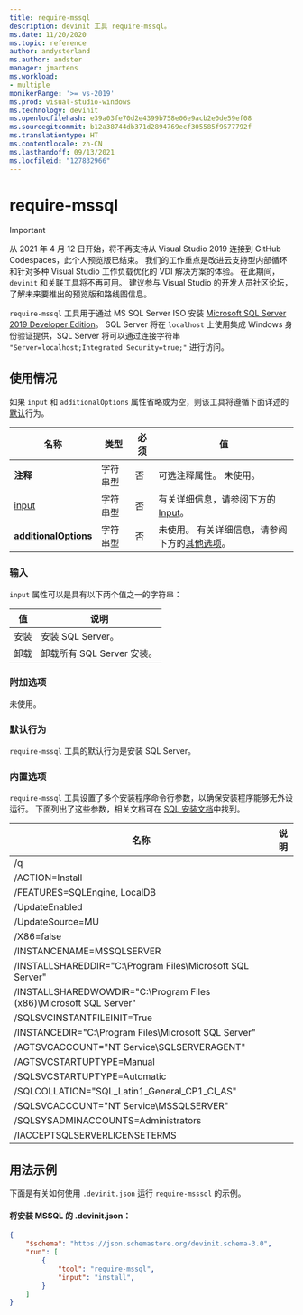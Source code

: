 ```yaml
---
title: require-mssql
description: devinit 工具 require-mssql。
ms.date: 11/20/2020
ms.topic: reference
author: andysterland
ms.author: andster
manager: jmartens
ms.workload:
- multiple
monikerRange: '>= vs-2019'
ms.prod: visual-studio-windows
ms.technology: devinit
ms.openlocfilehash: e39a03fe70d2e4399b758e06e9acb2e0de59ef08
ms.sourcegitcommit: b12a38744db371d2894769ecf305585f9577792f
ms.translationtype: HT
ms.contentlocale: zh-CN
ms.lasthandoff: 09/13/2021
ms.locfileid: "127832966"
---
```

# <a name="require-mssql"></a>require-mssql

> [!IMPORTANT]
> 从 2021 年 4 月 12 日开始，将不再支持从 Visual Studio 2019 连接到 GitHub Codespaces，此个人预览版已结束。 我们的工作重点是改进云支持型内部循环和针对多种 Visual Studio 工作负载优化的 VDI 解决方案的体验。 在此期间，`devinit` 和关联工具将不再可用。 建议参与 Visual Studio 的开发人员社区论坛，了解未来要推出的预览版和路线图信息。

`require-mssql` 工具用于通过 MS SQL Server ISO 安装 [Microsoft SQL Server 2019 Developer Edition](https://www.microsoft.com/sql-server/application-development)。 SQL Server 将在 `localhost` 上使用集成 Windows 身份验证提供，SQL Server 将可以通过连接字符串 `"Server=localhost;Integrated Security=true;"` 进行访问。

## <a name="usage"></a>使用情况

如果 `input` 和 `additionalOptions` 属性省略或为空，则该工具将遵循下面详述的[默认](#default-behavior)行为。

| 名称                                             | 类型   | 必须 | 值                                                                                   |
|--------------------------------------------------|--------|----------|-----------------------------------------------------------------------------------------|
| **注释**                                     | 字符串型 | 否       | 可选注释属性。 未使用。                                                   |
| [input](#input)                              | 字符串型 | 否       | 有关详细信息，请参阅下方的 [Input](#input)。                                                  |
| [**additionalOptions**](#additional-options)     | 字符串型 | 否       | 未使用。 有关详细信息，请参阅下方的[其他选项](#additional-options)。              |

### <a name="input"></a>输入

`input` 属性可以是具有以下两个值之一的字符串：

| 值     | 说明                              |
|-----------|------------------------------------------|
| 安装   | 安装 SQL Server。                     |
| 卸载 | 卸载所有 SQL Server 安装。 |

### <a name="additional-options"></a>附加选项

未使用。

### <a name="default-behavior"></a>默认行为

`require-mssql` 工具的默认行为是安装 SQL Server。

### <a name="built-in-options"></a>内置选项

`require-mssql` 工具设置了多个安装程序命令行参数，以确保安装程序能够无外设运行。 下面列出了这些参数，相关文档可在 [SQL 安装文档](/sql/database-engine/install-windows/install-sql-server-from-the-command-prompt?view=sql-server-ver15&preserve-view=true)中找到。

| 名称                                                               | 说明 |
|--------------------------------------------------------------------|-------------|
| /q                                                                 |             |
| /ACTION=Install                                                    |             |
| /FEATURES=SQLEngine, LocalDB                                       |             |
| /UpdateEnabled                                                     |             |
| /UpdateSource=MU                                                   |             |
| /X86=false                                                         |             |
| /INSTANCENAME=MSSQLSERVER                                          |             |
| /INSTALLSHAREDDIR="C:\Program Files\Microsoft SQL Server"          |             |
| /INSTALLSHAREDWOWDIR="C:\Program Files (x86)\Microsoft SQL Server" |             |
| /SQLSVCINSTANTFILEINIT=True                                        |             |
| /INSTANCEDIR="C:\Program Files\Microsoft SQL Server"               |             |
| /AGTSVCACCOUNT="NT Service\SQLSERVERAGENT"                         |             |
| /AGTSVCSTARTUPTYPE=Manual                                          |             |
| /SQLSVCSTARTUPTYPE=Automatic                                       |             |
| /SQLCOLLATION="SQL_Latin1_General_CP1_CI_AS"                       |             |
| /SQLSVCACCOUNT="NT Service\MSSQLSERVER"                            |             |
| /SQLSYSADMINACCOUNTS=Administrators                                |             |
| /IACCEPTSQLSERVERLICENSETERMS                                      |             |

## <a name="example-usage"></a>用法示例
下面是有关如何使用 `.devinit.json` 运行 `require-msssql` 的示例。

#### <a name="devinitjson-that-will-install-mssql"></a>将安装 MSSQL 的 .devinit.json：
```json
{
    "$schema": "https://json.schemastore.org/devinit.schema-3.0",
    "run": [
        {
            "tool": "require-mssql",
            "input": "install",
        }
    ]
}
```